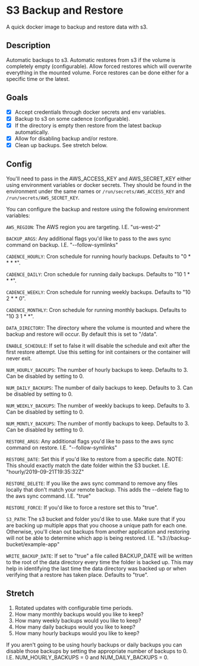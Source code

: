 # S3 Backup and Restore
A quick docker image to backup and restore data with s3.

## Description
Automatic backups to s3. Automatic restores from s3 if the volume is completely empty (configurable).
Allow forced restores which will overwrite everything in the mounted volume.
Force restores can be done either for a specific time or the latest.

## Goals
- [x] Accept credentials through docker secrets and env variables.
- [x] Backup to s3 on some cadence (configurable).
- [x] If the directory is empty then restore from the latest backup automatically.
- [x] Allow for disabling backup and/or restore.
- [x] Clean up backups. See stretch below.

## Config
You'll need to pass in the AWS_ACCESS_KEY and AWS_SECRET_KEY either using environment variables or docker secrets.
They should be found in the environment under the same names or `/run/secrets/AWS_ACCESS_KEY`
and `/run/secrets/AWS_SECRET_KEY`.

You can configure the backup and restore using the following environment variables:

`AWS_REGION`: The AWS region you are targeting. I.E. "us-west-2"

`BACKUP_ARGS`: Any additional flags you'd like to pass to the aws sync command on backup. I.E. "--follow-symlinks"

`CADENCE_HOURLY`: Cron schedule for running hourly backups. Defaults to "0 * * * *".

`CADENCE_DAILY`: Cron schedule for running daily backups. Defaults to "10 1 * * *".

`CADENCE_WEEKLY`: Cron schedule for running weekly backups. Defaults to "10 2 * * 0".

`CADENCE_MONTHLY`: Cron schedule for running monthly backups. Defaults to "10 3 1 * *".

`DATA_DIRECTORY`: The directory where the volume is mounted and where the backup and restore will occur. By default
this is set to "/data".

`ENABLE_SCHEDULE`: If set to false it will disable the schedule and exit after the first restore attempt. Use this
setting for init containers or the container will never exit.

`NUM_HOURLY_BACKUPS`: The number of hourly backups to keep. Defaults to 3. Can be disabled by setting to 0.

`NUM_DAILY_BACKUPS`: The number of daily backups to keep. Defaults to 3. Can be disabled by setting to 0.

`NUM_WEEKLY_BACKUPS`: The number of weekly backups to keep. Defaults to 3. Can be disabled by setting to 0.

`NUM_MONTLY_BACKUPS`: The number of montly backups to keep. Defaults to 3. Can be disabled by setting to 0.

`RESTORE_ARGS`: Any additional flags you'd like to pass to the aws sync command on restore. I.E. "--follow-symlinks"

`RESTORE_DATE`: Set this if you'd like to restore from a specific date. NOTE: This should exactly match the date folder
within the S3 bucket. I.E. "hourly/2019-09-21T19:35:32Z"

`RESTORE_DELETE`: If you like the aws sync command to remove any files locally that don't match your remote backup.
This adds the --delete flag to the aws sync command.
I.E. "true"

`RESTORE_FORCE`: If you'd like to force a restore set this to "true".

`S3_PATH`: The s3 bucket and folder you'd like to use. Make sure that if you are backing up multiple apps that you
choose a unique path for each one. Otherwise, you'll clean out backups from another application and restoring will not
be able to determine which app is being restored. I.E. "s3://backup-bucket/example-app"

`WRITE_BACKUP_DATE`: If set to "true" a file called BACKUP_DATE will be written to the root of the data directory every
time the folder is backed up. This may help in identifying the last time the data directory was backed up or when
verifying that a restore has taken place. Defaults to "true".

## Stretch
1. Rotated updates with configurable time periods.
  1. How many monthly backups would you like to keep?
  2. How many weekly backups would you like to keep?
  3. How many daily backups would you like to keep?
  4. How many hourly backups would you like to keep?

If you aren't going to be using hourly backups or daily backups you can disable those backups by setting the appropriate
number of backups to 0. I.E. NUM_HOURLY_BACKUPS = 0 and NUM_DAILY_BACKUPS = 0.
